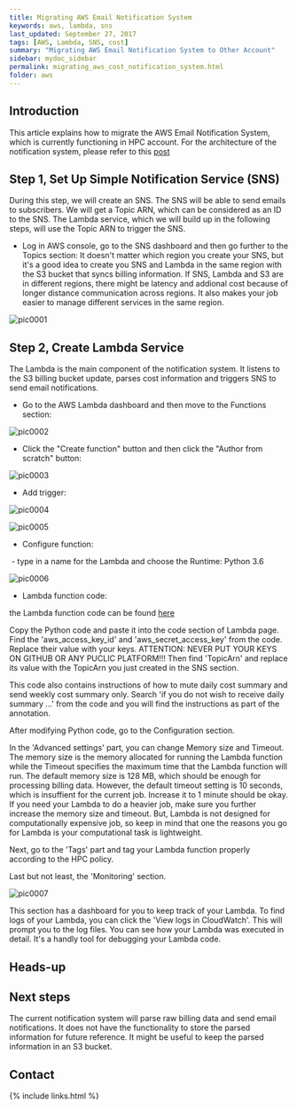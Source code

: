 ```yaml
---
title: Migrating AWS Email Notification System
keywords: aws, lambda, sns
last_updated: September 27, 2017
tags: [AWS, Lambda, SNS, cost]
summary: "Migrating AWS Email Notification System to Other Account"
sidebar: mydoc_sidebar
permalink: migrating_aws_cost_notification_system.html
folder: aws
---
```


## Introduction
This article explains how to migrate the AWS Email Notification System, which is currently functioning in HPC account. For the architecture of the notification system, please refer to this [post](https://cloudmaven.github.io/documentation/aws_cost_notification_system.html)

## Step 1, Set Up Simple Notification Service (SNS)
During this step, we will create an SNS. The SNS will be able to send emails to subscribers. We will get a Topic ARN, which can be considered as an ID to the SNS. The Lambda service, which we will build up in the following steps, will use the Topic ARN to trigger the SNS.

- Log in AWS console, go to the SNS dashboard and then go further to the Topics section:
It doesn't matter which region you create your SNS, but it's a good idea to create you SNS and Lambda in the same region with the S3 bucket that syncs billing information. If SNS, Lambda and S3 are in different regions, there might be latency and addional cost because of longer distance communication across regions. It also makes your job easier to manage different services in the same region.

![pic0001](/documentation/images/aws/migrating_aws_cost_notification_system_001.png)

## Step 2, Create Lambda Service
The Lambda is the main component of the notification system. It listens to the S3 billing bucket update, parses cost information and triggers SNS to send email notifications.

- Go to the AWS Lambda dashboard and then move to the Functions section:

![pic0002](/documentation/images/aws/migrating_aws_cost_notification_system_002.png)

- Click the "Create function" button and then click the "Author from scratch" button:

![pic0003](/documentation/images/aws/migrating_aws_cost_notification_system_003.png)

- Add trigger:

![pic0004](/documentation/images/aws/migrating_aws_cost_notification_system_004.png)

![pic0005](/documentation/images/aws/migrating_aws_cost_notification_system_005.png)

- Configure function:

  - type in a name for the Lambda and choose the Runtime: Python 3.6
  
![pic0006](/documentation/images/aws/migrating_aws_cost_notification_system_006.png)

- Lambda function code:

the Lambda function code can be found [here](https://github.com/qjin2016/documentation/commit/d9e4461f7cd3f6e918b7be7bbb3994ef40a86d88)


Copy the Python code and paste it into the code section of Lambda page. Find the 'aws_access_key_id' and 'aws_secret_access_key' from the code. Replace their value with your keys. ATTENTION: NEVER PUT YOUR KEYS ON GITHUB OR ANY PUCLIC PLATFORM!!! Then find 'TopicArn' and replace its value with the TopicArn you just created in the SNS section.

This code also contains instructions of how to mute daily cost summary and send weekly cost summary only. Search 'if you do not wish to receive daily summary ...' from the code and you will find the instructions as part of the annotation.

After modifying Python code, go to the Configuration section.

In the 'Advanced settings' part, you can change Memory size and Timeout. The memory size is the memory allocated for running the Lambda function while the Timeout specifies the maximum time that the Lambda function will run. The default memory size is 128 MB, which should be enough for processing billing data. However, the default timeout setting is 10 seconds, which is insuffient for the current job. Increase it to 1 minute should be okay. If you need your Lambda to do a heavier job, make sure you further increase the memory size and timeout. But, Lambda is not designed for computationally expensive job, so keep in mind that one the reasons you go for Lambda is your computational task is lightweight.


Next, go to the 'Tags' part and tag your Lambda function properly according to the HPC policy.


Last but not least, the 'Monitoring' section. 

![pic0007](/documentation/images/aws/migrating_aws_cost_notification_system_007.png)

This section has a dashboard for you to keep track of your Lambda. To find logs of your Lambda, you can click the 'View logs in CloudWatch'. This will prompt you to the log files. You can see how your Lambda was executed in detail. It's a handly tool for debugging your Lambda code.


## Heads-up


## Next steps
The current notification system will parse raw billing data and send email notifications. It does not have the functionality to store the parsed information for future reference. It might be useful to keep the parsed information in an S3 bucket.

## Contact



{% include links.html %}
